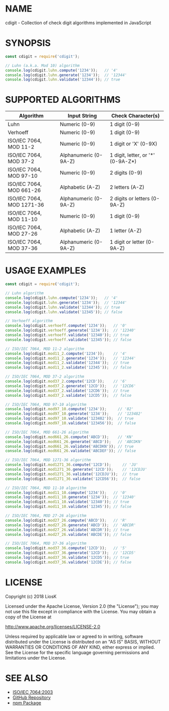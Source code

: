 # NAME

cdigit - Collection of check digit algorithms implemented in JavaScript


# SYNOPSIS

```javascript
const cdigit = require('cdigit');

// Luhn (a.k.a. Mod 10) algorithm
console.log(cdigit.luhn.compute('1234'));   // '4'
console.log(cdigit.luhn.generate('1234'));  // '12344'
console.log(cdigit.luhn.validate('12344')); // true
```


# SUPPORTED ALGORITHMS

| Algorithm                 | Input String          | Check Character(s)                  |
|---------------------------|-----------------------|-------------------------------------|
| Luhn                      | Numeric (0-9)         | 1 digit (0-9)                       |
| Verhoeff                  | Numeric (0-9)         | 1 digit (0-9)                       |
| ISO/IEC 7064, MOD 11-2    | Numeric (0-9)         | 1 digit or 'X' (0-9X)               |
| ISO/IEC 7064, MOD 37-2    | Alphanumeric (0-9A-Z) | 1 digit, letter, or '\*' (0-9A-Z\*) |
| ISO/IEC 7064, MOD 97-10   | Numeric (0-9)         | 2 digits (0-9)                      |
| ISO/IEC 7064, MOD 661-26  | Alphabetic (A-Z)      | 2 letters (A-Z)                     |
| ISO/IEC 7064, MOD 1271-36 | Alphanumeric (0-9A-Z) | 2 digits or letters (0-9A-Z)        |
| ISO/IEC 7064, MOD 11-10   | Numeric (0-9)         | 1 digit (0-9)                       |
| ISO/IEC 7064, MOD 27-26   | Alphabetic (A-Z)      | 1 letter (A-Z)                      |
| ISO/IEC 7064, MOD 37-36   | Alphanumeric (0-9A-Z) | 1 digit or letter (0-9A-Z)          |


# USAGE EXAMPLES

```javascript
const cdigit = require('cdigit');

// Luhn algorithm
console.log(cdigit.luhn.compute('1234'));   // '4'
console.log(cdigit.luhn.generate('1234'));  // '12344'
console.log(cdigit.luhn.validate('12344')); // true
console.log(cdigit.luhn.validate('12345')); // false

// Verhoeff algorithm
console.log(cdigit.verhoeff.compute('1234'));   // '0'
console.log(cdigit.verhoeff.generate('1234'));  // '12340'
console.log(cdigit.verhoeff.validate('12340')); // true
console.log(cdigit.verhoeff.validate('12345')); // false

// ISO/IEC 7064, MOD 11-2 algorithm
console.log(cdigit.mod11_2.compute('1234'));    // '4'
console.log(cdigit.mod11_2.generate('1234'));   // '12344'
console.log(cdigit.mod11_2.validate('12344'));  // true
console.log(cdigit.mod11_2.validate('12345'));  // false

// ISO/IEC 7064, MOD 37-2 algorithm
console.log(cdigit.mod37_2.compute('12CD'));    // '6'
console.log(cdigit.mod37_2.generate('12CD'));   // '12CD6'
console.log(cdigit.mod37_2.validate('12CD6'));  // true
console.log(cdigit.mod37_2.validate('12CD5'));  // false

// ISO/IEC 7064, MOD 97-10 algorithm
console.log(cdigit.mod97_10.compute('1234'));     // '82'
console.log(cdigit.mod97_10.generate('1234'));    // '123482'
console.log(cdigit.mod97_10.validate('123482'));  // true
console.log(cdigit.mod97_10.validate('123456'));  // false

// ISO/IEC 7064, MOD 661-26 algorithm
console.log(cdigit.mod661_26.compute('ABCD'));    // 'KN'
console.log(cdigit.mod661_26.generate('ABCD'));   // 'ABCDKN'
console.log(cdigit.mod661_26.validate('ABCDKN')); // true
console.log(cdigit.mod661_26.validate('ABCDEF')); // false

// ISO/IEC 7064, MOD 1271-36 algorithm
console.log(cdigit.mod1271_36.compute('12CD'));     // 'JU'
console.log(cdigit.mod1271_36.generate('12CD'));    // '12CDJU'
console.log(cdigit.mod1271_36.validate('12CDJU'));  // true
console.log(cdigit.mod1271_36.validate('12CD56'));  // false

// ISO/IEC 7064, MOD 11-10 algorithm
console.log(cdigit.mod11_10.compute('1234'));   // '0'
console.log(cdigit.mod11_10.generate('1234'));  // '12340'
console.log(cdigit.mod11_10.validate('12340')); // true
console.log(cdigit.mod11_10.validate('12345')); // false

// ISO/IEC 7064, MOD 27-26 algorithm
console.log(cdigit.mod27_26.compute('ABCD'));   // 'R'
console.log(cdigit.mod27_26.generate('ABCD'));  // 'ABCDR'
console.log(cdigit.mod27_26.validate('ABCDR')); // true
console.log(cdigit.mod27_26.validate('ABCDE')); // false

// ISO/IEC 7064, MOD 37-36 algorithm
console.log(cdigit.mod37_36.compute('12CD'));   // '5'
console.log(cdigit.mod37_36.generate('12CD'));  // '12CD5'
console.log(cdigit.mod37_36.validate('12CD5')); // true
console.log(cdigit.mod37_36.validate('12CDE')); // false
```


# LICENSE

Copyright (c) 2018 LiosK

Licensed under the Apache License, Version 2.0 (the "License");
you may not use this file except in compliance with the License.
You may obtain a copy of the License at

http://www.apache.org/licenses/LICENSE-2.0

Unless required by applicable law or agreed to in writing, software
distributed under the License is distributed on an "AS IS" BASIS,
WITHOUT WARRANTIES OR CONDITIONS OF ANY KIND, either express or implied.
See the License for the specific language governing permissions and
limitations under the License.


# SEE ALSO

* [ISO/IEC 7064:2003](https://www.iso.org/standard/31531.html)
* [GitHub Repository](https://github.com/LiosK/cdigit)
* [npm Package](https://www.npmjs.com/package/cdigit)
